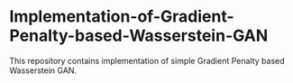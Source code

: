 # Implementation-of-Gradient-Penalty-based-Wasserstein-GAN
This repository contains implementation of simple Gradient Penalty based Wasserstein GAN.
